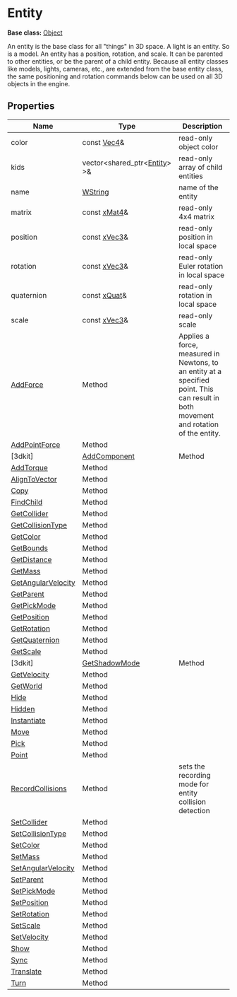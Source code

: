 # Entity

**Base class:** [Object](Object.md)

An entity is the base class for all "things" in 3D space. A light is an entity. So is a model. An entity has a position, rotation, and scale. It can be parented to other entities, or be the parent of a child entity. Because all entity classes like models, lights, cameras, etc., are extended from the base entity class, the same positioning and rotation commands below can be used on all 3D objects in the engine.

## Properties

| Name | Type | Description |
|---|---|---|
| color | const [Vec4](Vec4.md)& | read-only object color |
| kids | vector<shared_ptr<[Entity](Entity.md)\> \>& | read-only array of child entities |
| name | [WString](WString.md) | name of the entity | 
| matrix | const [xMat4](xMat4.md)& | read-only 4x4 matrix |
| position | const [xVec3](xVec3.md)& | read-only position in local space |
| rotation | const [xVec3](xVec3.md)& | read-only Euler rotation in local space | 
| quaternion | const [xQuat](xQuat.md)& | read-only rotation in local space |
| scale | const [xVec3](xVec3.md)& | read-only scale |
| [AddForce](Entity_AddForce.md) | Method | Applies a force, measured in Newtons, to an entity at a specified point. This can result in both movement and rotation of the entity. |
| [AddPointForce](Entity_AddPointForce.md) | Method |  |
[3dkit] | [AddComponent](Entity_AddComponent.md) | Method |  |
| [AddTorque](Entity_AddTorque.md) | Method |  |
| [AlignToVector](Entity_AlignToVector.md) | Method |  |
| [Copy](Entity_Copy.md) | Method |  |
| [FindChild](Entity_FindChild.md) | Method |  |
| [GetCollider](Entity_GetCollider.md) | Method | |
| [GetCollisionType](Entity_GetCollisionType.md) | Method | |
| [GetColor](Entity_GetColor.md) | Method | |
| [GetBounds](Entity_GetBounds.md) | Method |  |
| [GetDistance](Entity_GetDistance.md) | Method |  |
| [GetMass](Entity_GetMass.md) | Method |  |
| [GetAngularVelocity](Entity_GetOmega.md) | Method | |
| [GetParent](Entity_GetParent.md) | Method | |
| [GetPickMode](Entity_GetPickMode.md) | Method | |
| [GetPosition](Entity_GetPosition.md) | Method |  |
| [GetRotation](Entity_GetRotation.md) | Method | |
| [GetQuaternion](Entity_GetQuaternion.md) | Method | |
| [GetScale](Entity_GetScale.md) | Method | |
[3dkit] | [GetShadowMode](Entity_GetShadowMode.md) | Method |  |
| [GetVelocity](Entity_GetVelocity.md) | Method |  |
| [GetWorld](Entity_GetWorld.md) | Method | |
| [Hide](Entity_Hide.md) | Method |  |
| [Hidden](Entity_Hidden.md) | Method | |
| [Instantiate](Entity_Instantiate.md) | Method |  |
| [Move](Entity_Move.md) | Method | |
| [Pick](Entity_Pick.md) | Method | |
| [Point](Entity_Point.md) | Method | |
| [RecordCollisions](Entity_RecordCollisions.md) | Method | sets the recording mode for entity collision detection |
| [SetCollider](Entity_SetCollider.md) | Method |  |
| [SetCollisionType](Entity_SetCollisionType.md) | Method | |
| [SetColor](Entity_SetColor.md) | Method | |
| [SetMass](Entity_SetMass.md) | Method | |
| [SetAngularVelocity](Entity_SetOmega.md) |Method |  |
| [SetParent](Entity_SetParent.md) | Method | |
| [SetPickMode](Entity_SetPickMode.md) | Method | |
| [SetPosition](Entity_SetPosition.md) | Method | |
| [SetRotation](Entity_SetRotation.md) | Method | |
| [SetScale](Entity_SetScale.md) | Method | |
| [SetVelocity](Entity_SetVelocity.md) | Method | |
| [Show](Entity_Show.md) | Method | |
| [Sync](Entity_Sync.md) | Method | |
| [Translate](Entity_Translate.md) | Method | |
| [Turn](Entity_Turn.md) | Method | |
